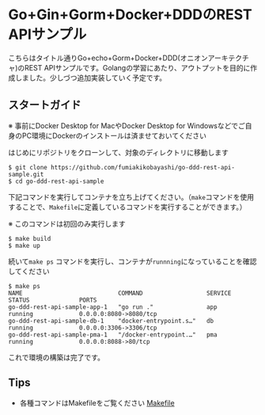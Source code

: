 # Go+Gin+Gorm+Docker+DDDのREST APIサンプル
こちらはタイトル通りGo+echo+Gorm+Docker+DDD(オニオンアーキテクチャ)のREST APIサンプルです。Golangの学習にあたり、アウトプットを目的に作成しました。少しづつ追加実装していく予定です。

## スタートガイド
※ 事前にDocker Desktop for MacやDocker Desktop for Windowsなどでご自身のPC環境にDockerのインストールは済ませておいてください

はじめにリポジトリをクローンして、対象のディレクトリに移動します
```
$ git clone https://github.com/fumiakikobayashi/go-ddd-rest-api-sample.git
$ cd go-ddd-rest-api-sample
```
下記コマンドを実行してコンテナを立ち上げてください。（`make`コマンドを使用することで、`Makefile`に定義しているコマンドを実行することができます。）

※ このコマンドは初回のみ実行します
```
$ make build
$ make up
```
続いて`make ps` コマンドを実行し、コンテナが`runnning`になっていることを確認してください
```
$ make ps
NAME                           COMMAND                  SERVICE             STATUS              PORTS
go-ddd-rest-api-sample-app-1   "go run ."               app                 running             0.0.0.0:8080->8080/tcp
go-ddd-rest-api-sample-db-1    "docker-entrypoint.s…"   db                  running             0.0.0.0:3306->3306/tcp
go-ddd-rest-api-sample-pma-1   "/docker-entrypoint.…"   pma                 running             0.0.0.0:8088->80/tcp

```
これで環境の構築は完了です。

## Tips
- 各種コマンドはMakefileをご覧ください [Makefile](https://github.com/fumiakikobayashi/customer-management-sample/blob/main/Makefile)
